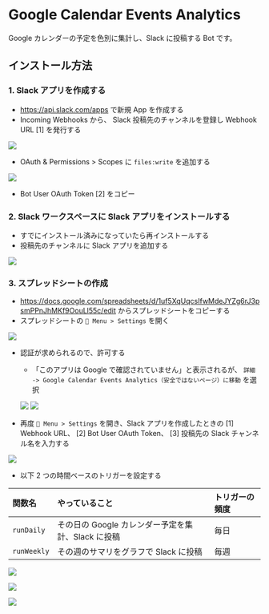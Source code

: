 # Google Calendar Events Analytics

Google カレンダーの予定を色別に集計し、Slack に投稿する Bot です。

## インストール方法

### 1. Slack アプリを作成する

- https://api.slack.com/apps で新規 App を作成する
- Incoming Webhooks から、 Slack 投稿先のチャンネルを登録し Webhook URL [1] を発行する

![](images/slack-settings-webhook.png)

- OAuth & Permissions > Scopes に `files:write` を追加する

![](images/slack-settings-scope.png)

- Bot User OAuth Token [2] をコピー

### 2. Slack ワークスペースに Slack アプリをインストールする

- すでにインストール済みになっていたら再インストールする
- 投稿先のチャンネルに Slack アプリを追加する

![](images/slack-add-app.png)

### 3. スプレッドシートの作成

- https://docs.google.com/spreadsheets/d/1uf5XqUqcsIfwMdeJYZg6rJ3psmPPnJhMKf9OouLl55c/edit からスプレッドシートをコピーする
- スプレッドシートの `📆 Menu > Settings` を開く

![](images/spreadsheet-menu.png)

- 認証が求められるので、許可する

  - 「このアプリは Google で確認されていません」と表示されるが、 `詳細 -> Google Calendar Events Analytics（安全ではないページ）に移動` を選択

  ![](images/google-grant-auth-1.png)
  ![](images/google-grant-auth-2.png)

- 再度 `📆 Menu > Settings` を開き、Slack アプリを作成したときの [1] Webhook URL、 [2] Bot User OAuth Token、 [3] 投稿先の Slack チャンネル名を入力する

![](images/settings.png)

- 以下 2 つの時間ベースのトリガーを設定する

| 関数名      | やっていること                                     | トリガーの頻度 |
| :---------- | :------------------------------------------------- | :------------- |
| `runDaily`  | その日の Google カレンダー予定を集計、Slack に投稿 | 毎日           |
| `runWeekly` | その週のサマリをグラフで Slack に投稿              | 毎週           |

![](images/spreadsheet-open-script.png)

![](images/trigger-runDaily.png)

![](images/trigger-runWeekly.png)

